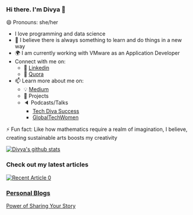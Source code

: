 ### Hi there. I'm Divya 👋
😄 Pronouns: she/her

<!--
**dvellanki/dvellanki** is a ✨ _special_ ✨ repository because its `README.md` (this file) appears on your GitHub profile.

Here are some ideas to get you started:

- 🔭 I’m currently working on ...
- 🌱 I’m currently learning ...
- 👯 I’m looking to collaborate on ...
- 🤔 I’m looking for help with ...
- 💬 Ask me about ...
- 📫 How to reach me: ...
- 😄 Pronouns: ...
- ⚡ Fun fact: ...
-->

* I love programming and data science
* 🌱 I believe there is always something to learn and do things in a new way
* 🌍 I am currently working with VMware as an Application Developer
* Connect with me on:
   * 🏢 [Linkedin](www.linkedin.com/in/divya-vellanki/)
   * 💬 [Quora](https://www.quora.com/profile/Divya-Vellanki-2)
* 📫 Learn more about me on:
   * 💡 [Medium](https://divya-vellanki94.medium.com/)
   * 🎯 Projects
   * 🔈 Podcasts/Talks
       * [Tech Diva Success](https://youtu.be/9b-K-gmjDJo)
       * [GlobalTechWomen](https://www.youtube.com/watch?v=2zzS53JwKKM)

⚡ Fun fact: Like how mathematics require a realm of imagination, I believe, creating sustainable arts boosts my creativity

[![Divya's github stats](https://github-readme-stats.vercel.app/api?username=dvellanki&count_private=true&show_icons=true&theme=radical&hide_rank=false)](https://github.com/anuraghazra/github-readme-stats)


### Check out my latest articles
<a target="_blank" href="https://github-readme-medium-recent-article.vercel.app/medium/@divya-vellanki94/0"><img src="https://github-readme-medium-recent-article.vercel.app/medium/@divya-vellanki94/0" alt="Recent Article 0"> 

### Personal Blogs
[Power of Sharing Your Story](https://www.techdivasuccess.com/tech-diva-success-podcast-blog/divya-vellanki)
  
  


